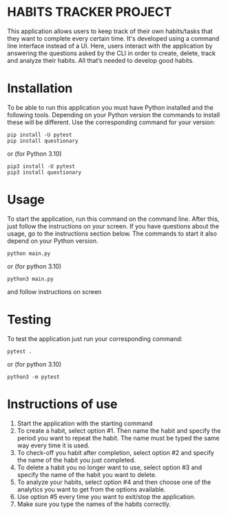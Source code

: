 # HABITS TRACKER PROJECT

This application allows users to keep track of their own habits/tasks that they want to complete every certain time. It's developed using a command line interface instead of a UI. Here, users interact with the application by answering the questions asked by the CLI in order to create, delete, track and analyze their habits. All that’s needed to develop good habits.​

# Installation

To be able to run this application you must have Python installed and the following tools. Depending on your Python version the commands to install these will be different. Use the corresponding command for your version:

```shell
pip install -U pytest
pip install questionary
```

or (for Python 3.10)

```shell
pip3 install -U pytest
pip3 install questionary
```

# Usage

To start the application, run this command on the command line. After this, just follow the instructions on your screen. If you have questions about the usage, go to the instructions section below. The commands to start it also depend on your Python version.

```shell
python main.py
```

or (for python 3.10)

```shell
python3 main.py
```

and follow instructions on screen

# Testing

To test the application just run your corresponding command:

```shell
pytest .
```

or (for python 3.10)

```shell
python3 -m pytest
```

# Instructions of use

1. Start the application with the starting command
2. To create a habit, select option #1. Then name the habit and specify the period you want to repeat the habit. The name must be typed the same way every time it is used.
3. To check-off you habit after completion, select option #2 and specify the name of the habit you just completed.
4. To delete a habit you no longer want to use, select option #3 and specify the name of the habit you want to delete.
5. To analyze your habits, select option #4 and then choose one of the analytics you want to get from the options available.
6. Use option #5 every time you want to exit/stop the application.
7. Make sure you type the names of the habits correctly.
